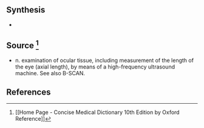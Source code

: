 ## Synthesis
- 
## Source [^1]
- n. examination of ocular tissue, including measurement of the length of the eye (axial length), by means of a high-frequency ultrasound machine. See also B-SCAN.
## References

[^1]: [[Home Page - Concise Medical Dictionary 10th Edition by Oxford Reference]]